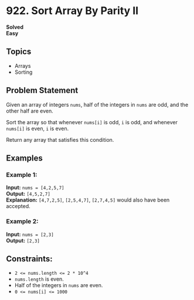 # 922. Sort Array By Parity II

**Solved**  
**Easy**

## Topics
- Arrays
- Sorting

## Problem Statement
Given an array of integers `nums`, half of the integers in `nums` are odd, and the other half are even.

Sort the array so that whenever `nums[i]` is odd, `i` is odd, and whenever `nums[i]` is even, `i` is even.

Return any array that satisfies this condition.

## Examples

### Example 1:
**Input:** `nums = [4,2,5,7]`  
**Output:** `[4,5,2,7]`  
**Explanation:** `[4,7,2,5]`, `[2,5,4,7]`, `[2,7,4,5]` would also have been accepted.

### Example 2:
**Input:** `nums = [2,3]`  
**Output:** `[2,3]`

## Constraints:
- `2 <= nums.length <= 2 * 10^4`
- `nums.length` is even.
- Half of the integers in `nums` are even.
- `0 <= nums[i] <= 1000`